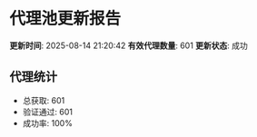 # 代理池更新报告

**更新时间**: 2025-08-14 21:20:42
**有效代理数量**: 601
**更新状态**:  成功

## 代理统计
- 总获取: 601
- 验证通过: 601
- 成功率: 100%
